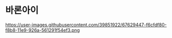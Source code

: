 # 바론아이

https://user-images.githubusercontent.com/39851922/67629447-f6cfdf80-f8b8-11e9-926a-561291f54ef3.png
